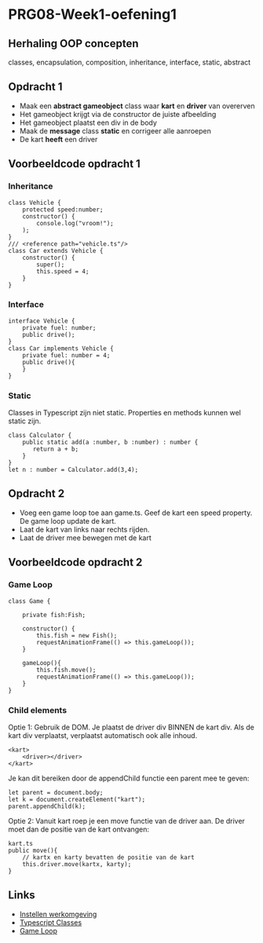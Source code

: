 # PRG08-Week1-oefening1

## Herhaling OOP concepten
classes, encapsulation, composition, inheritance, interface, static, abstract

## Opdracht 1
- Maak een **abstract gameobject** class waar **kart** en **driver** van overerven
- Het gameobject krijgt via de constructor de juiste afbeelding
- Het gameobject plaatst een div in de body
- Maak de **message** class **static** en corrigeer alle aanroepen
- De kart **heeft** een driver

## Voorbeeldcode opdracht 1

### Inheritance

```
class Vehicle {
    protected speed:number;
    constructor() {
        console.log("vroom!");
    );
}
/// <reference path="vehicle.ts"/>
class Car extends Vehicle {
    constructor() {
        super();
        this.speed = 4;
    }
}
```

### Interface

```
interface Vehicle {
    private fuel: number;
    public drive();
}
class Car implements Vehicle {
    private fuel: number = 4;
    public drive(){
    }
}
```

### Static

Classes in Typescript zijn niet static. Properties en methods kunnen wel static zijn.

```
class Calculator { 
    public static add(a :number, b :number) : number { 
       return a + b;
    } 
} 
let n : number = Calculator.add(3,4);
```



## Opdracht 2
- Voeg een game loop toe aan game.ts. Geef de kart een speed property. De game loop update de kart. 
- Laat de kart van links naar rechts rijden.
- Laat de driver mee bewegen met de kart

## Voorbeeldcode opdracht 2

### Game Loop

```
class Game {

    private fish:Fish;

    constructor() {
        this.fish = new Fish();     
        requestAnimationFrame(() => this.gameLoop());
    }

    gameLoop(){
        this.fish.move();
        requestAnimationFrame(() => this.gameLoop());
    }
}
```
### Child elements

Optie 1: Gebruik de DOM. Je plaatst de driver div BINNEN de kart div. Als de kart div verplaatst, verplaatst automatisch ook alle inhoud.
```
<kart>
    <driver></driver>
</kart>
```
Je kan dit bereiken door de appendChild functie een parent mee te geven:
```
let parent = document.body;
let k = document.createElement("kart");
parent.appendChild(k);
```
Optie 2: Vanuit kart roep je een move functie van de driver aan. De driver moet dan de positie van de kart ontvangen:
```
kart.ts
public move(){
    // kartx en karty bevatten de positie van de kart
    this.driver.move(kartx, karty);
}
```

## Links
- [Instellen werkomgeving](https://github.com/HR-CMGT/PRG04-Week0)
- [Typescript Classes](https://www.typescriptlang.org/docs/handbook/classes.html)
- [Game Loop](https://developer.mozilla.org/en-US/docs/Web/API/window/requestAnimationFrame)

